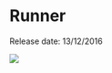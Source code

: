 # Runner

Release date: 13/12/2016

![](http://www.reactiongifs.com/wp-content/gallery/dance-party/woop_woop.gif)
